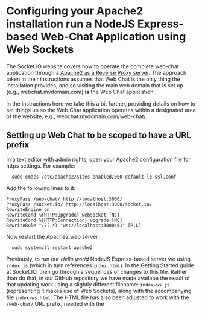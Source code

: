 

# Configuring your Apache2 installation run a NodeJS Express-based Web-Chat Application using Web Sockets


  The Socket.IO website covers how to operate the complete web-chat
  application through a [Apache2 as a Reverse Proxy
  server](https://socket.io/docs/v3/reverse-proxy/#Apache-HTTPD).  The
  approach taken in their instructions assumes that Web Chat is the
  only thing the installation provides, and so visiting the main web
  domain that is set up (e.g., webchat.mydomain.com) __is__ the Web Chat
  application.

  In the instructions here we take this a bit further, providing
  details on how to set things up so the Web Chat application operates
  within a designated area of the website, e.g., webchat.mydomain.com/web-chat/.
  
  
## Setting up Web Chat to be scoped to have a URL prefix

  In a text editor with admin rights, open your Apache2 configuration file for https
  settings.  For example:
```
  sudo emacs /etc/apache2/sites-enabled/000-default-le-ssl.conf
```
 
  Add the following lines to it:   
```
ProxyPass /web-chat/ http://localhost:3000/
ProxyPass /socket.io/ http://localhost:3000/socket.io/
RewriteEngine on
RewriteCond %{HTTP:Upgrade} websocket [NC]
RewriteCond %{HTTP:Connection} upgrade [NC]
RewriteRule ^/?(.*) "ws://localhost:3000/$1" [P,L]
```

  Now restart the Apache2 web server
```
  sudo systemctl restart apache2
```

  Previously, to run our _Hello world_ NodeJS Express-based server we using
  `index.js` (which in turn references `index.html`).  In the Getting
  Started guide at Socket.IO, then go through a sequences of changes
  to this file.  Rather than do that, in our GitHub repository we have
  made availabe the result of that updating work using a slightly
  different filename: `index-ws.js` (representing it makes use of Web
  Sockets), along with the accompanying file `index-ws.html`.  The
  HTML file has also been adjusted to work with the `/web-chat/`
  URL prefix, needed with the _<script>_ tag includes the _socket.io.js_
  file.

  To run the Web Socket version, enter:
```  
  node index-ws.js
```

